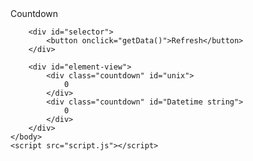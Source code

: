 <html>
	<head>
		<meta charset="UTF-8">
		<link rel="stylesheet" href="style.css">
		<title>Countdown</title>
	</head>
	<body>
		<div id="headline">
			Countdown
		</div>
		
		<div id="selector">
			<button onclick="getData()">Refresh</button>
		</div>
		
		<div id="element-view">
			<div class="countdown" id="unix">
				0
			</div>
			<div class="countdown" id="Datetime string">
				0
			</div>
		</div>
	</body>
	<script src="script.js"></script>
</html>
